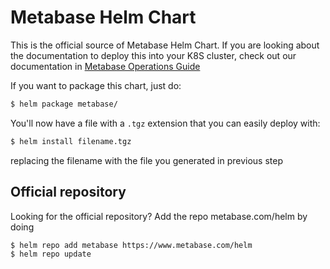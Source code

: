 # Metabase Helm Chart

This is the official source of Metabase Helm Chart. If you are looking about the documentation to deploy this into your K8S cluster, check out our documentation in [Metabase Operations Guide](https://metabase.com/docs/latest/operations-guide/running-metabase-on-kubernetes.html)

If you want to package this chart, just do:

```bash
$ helm package metabase/
```

You'll now have a file with a `.tgz` extension that you can easily deploy with:

```bash
$ helm install filename.tgz
```

replacing the filename with the file you generated in previous step

## Official repository

Looking for the official repository? Add the repo metabase.com/helm by doing

```bash
$ helm repo add metabase https://www.metabase.com/helm
$ helm repo update
```
